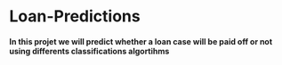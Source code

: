 # Loan-Predictions

#### In this projet we will predict whether a loan case will be paid off or not using differents classifications algortihms
